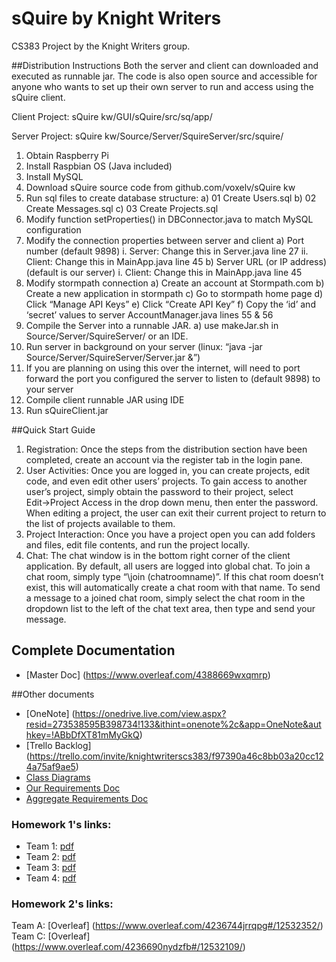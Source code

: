 # sQuire by Knight Writers
CS383 Project by the Knight Writers group.

##Distribution Instructions
Both the server and client can downloaded and executed as runnable jar.
The code is also open source and accessible for anyone who wants to set
up their own server to run and access using the sQuire client.

Client Project: sQuire kw/GUI/sQuire/src/sq/app/

Server Project: sQuire kw/Source/Server/SquireServer/src/squire/

1. Obtain Raspberry Pi
2. Install Raspbian OS (Java included)
3. Install MySQL
4. Download sQuire source code from github.com/voxelv/sQuire kw
5. Run sql files to create database structure:
a) 01 Create Users.sql
b) 02 Create Messages.sql
c) 03 Create Projects.sql
6. Modify function setProperties() in DBConnector.java to match MySQL
configuration
7. Modify the connection properties between server and client
a) Port number (default 9898)
i. Server: Change this in Server.java line 27
ii. Client: Change this in MainApp.java line 45
b) Server URL (or IP address) (default is our server)
i. Client: Change this in MainApp.java line 45
8. Modify stormpath connection
a) Create an account at Stormpath.com
b) Create a new application in stormpath
c) Go to stormpath home page
d) Click “Manage API Keys”
e) Click “Create API Key”
f) Copy the ‘id’ and ‘secret’ values to server AccountManager.java
lines 55 & 56
9. Compile the Server into a runnable JAR.
a) use makeJar.sh in Source/Server/SquireServer/ or an IDE.
10. Run server in background on your server (linux: “java -jar Source/Server/SquireServer/Server.jar
&”)
11. If you are planning on using this over the internet, will need to port
forward the port you configured the server to listen to (default 9898)
to your server
12. Compile client runnable JAR using IDE
13. Run sQuireClient.jar

##Quick Start Guide
1. Registration: 
Once the steps from the distribution section have been completed,
create an account via the register tab in the login pane.
2. User Activities: 
Once you are logged in, you can create projects, edit code, and even
edit other users’ projects. To gain access to another user’s project,
simply obtain the password to their project, select Edit→Project Access
in the drop down menu, then enter the password.
When editing a project, the user can exit their current project to
return to the list of projects available to them.
3. Project Interaction: 
Once you have a project open you can add folders and files, edit file
contents, and run the project locally.
4. Chat: 
The chat window is in the bottom right corner of the client application.
By default, all users are logged into global chat. To join a chat
room, simply type “\join (chatroomname)”. If this chat room doesn’t
exist, this will automatically create a chat room with that name. To
send a message to a joined chat room, simply select the chat room
in the dropdown list to the left of the chat text area, then type and
send your message.

## Complete Documentation
* [Master Doc] (https://www.overleaf.com/4388669wxqmrp)

##Other documents
* [OneNote] (https://onedrive.live.com/view.aspx?resid=273538595B398734!133&ithint=onenote%2c&app=OneNote&authkey=!ABbDfXT81mMyGkQ)
* [Trello Backlog] (https://trello.com/invite/knightwriterscs383/f97390a46c8bb03a20cc124a75af9ae5)
* [Class Diagrams](https://www.overleaf.com/4361110npqmqd)
* [Our Requirements Doc](https://www.overleaf.com/4286506kvbrwb#/12707218/)
* [Aggregate Requirements Doc](https://www.overleaf.com/4306618jzdznq)

### Homework 1's links:
* Team 1: [pdf](http://www2.cs.uidaho.edu/~jeffery/courses/383/hw1-team1.pdf)
* Team 2: [pdf](http://www2.cs.uidaho.edu/~jeffery/courses/383/hw1-team2.pdf)
* Team 3: [pdf](http://www2.cs.uidaho.edu/~jeffery/courses/383/hw1-team3.pdf)
* Team 4: [pdf](http://www2.cs.uidaho.edu/~jeffery/courses/383/hw1-team4.pdf)

### Homework 2's links:
Team A: [Overleaf] (https://www.overleaf.com/4236744jrrqpg#/12532352/)
Team C: [Overleaf] (https://www.overleaf.com/4236690nydzfb#/12532109/)

